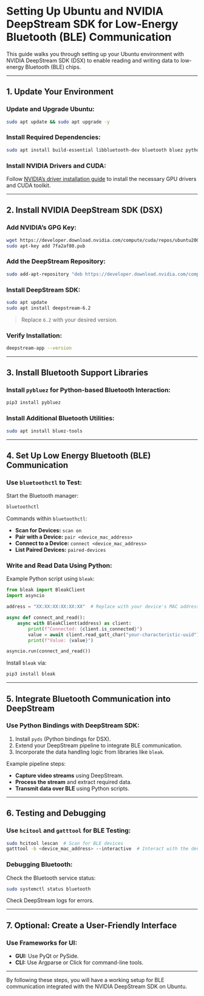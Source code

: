 # Setting Up Ubuntu and NVIDIA DeepStream SDK for Low-Energy Bluetooth (BLE) Communication

This guide walks you through setting up your Ubuntu environment with NVIDIA DeepStream SDK (DSX) to enable reading and writing data to low-energy Bluetooth (BLE) chips.

---

## **1. Update Your Environment**

### Update and Upgrade Ubuntu:
```bash
sudo apt update && sudo apt upgrade -y
```

### Install Required Dependencies:
```bash
sudo apt install build-essential libbluetooth-dev bluetooth bluez python3-pip -y
```

### Install NVIDIA Drivers and CUDA:
Follow [NVIDIA’s driver installation guide](https://developer.nvidia.com/cuda-downloads) to install the necessary GPU drivers and CUDA toolkit.

---

## **2. Install NVIDIA DeepStream SDK (DSX)**

### Add NVIDIA’s GPG Key:
```bash
wget https://developer.download.nvidia.com/compute/cuda/repos/ubuntu2004/x86_64/7fa2af80.pub
sudo apt-key add 7fa2af80.pub
```

### Add the DeepStream Repository:
```bash
sudo add-apt-repository "deb https://developer.download.nvidia.com/compute/machine-learning/repos/ubuntu2004/x86_64 /"
```

### Install DeepStream SDK:
```bash
sudo apt update
sudo apt install deepstream-6.2
```
> Replace `6.2` with your desired version.

### Verify Installation:
```bash
deepstream-app --version
```

---

## **3. Install Bluetooth Support Libraries**

### Install `pybluez` for Python-based Bluetooth Interaction:
```bash
pip3 install pybluez
```

### Install Additional Bluetooth Utilities:
```bash
sudo apt install bluez-tools
```

---

## **4. Set Up Low Energy Bluetooth (BLE) Communication**

### Use `bluetoothctl` to Test:
Start the Bluetooth manager:
```bash
bluetoothctl
```

Commands within `bluetoothctl`:
- **Scan for Devices:** `scan on`
- **Pair with a Device:** `pair <device_mac_address>`
- **Connect to a Device:** `connect <device_mac_address>`
- **List Paired Devices:** `paired-devices`

### Write and Read Data Using Python:
Example Python script using `bleak`:
```python
from bleak import BleakClient
import asyncio

address = "XX:XX:XX:XX:XX:XX"  # Replace with your device's MAC address

async def connect_and_read():
    async with BleakClient(address) as client:
        print(f"Connected: {client.is_connected}")
        value = await client.read_gatt_char("your-characteristic-uuid")
        print(f"Value: {value}")

asyncio.run(connect_and_read())
```

Install `bleak` via:
```bash
pip3 install bleak
```

---

## **5. Integrate Bluetooth Communication into DeepStream**

### Use Python Bindings with DeepStream SDK:
1. Install `pyds` (Python bindings for DSX).
2. Extend your DeepStream pipeline to integrate BLE communication.
3. Incorporate the data handling logic from libraries like `bleak`.

Example pipeline steps:
- **Capture video streams** using DeepStream.
- **Process the stream** and extract required data.
- **Transmit data over BLE** using Python scripts.

---

## **6. Testing and Debugging**

### Use `hcitool` and `gatttool` for BLE Testing:
```bash
sudo hcitool lescan  # Scan for BLE devices
gatttool -b <device_mac_address> --interactive  # Interact with the device
```

### Debugging Bluetooth:
Check the Bluetooth service status:
```bash
sudo systemctl status bluetooth
```

Check DeepStream logs for errors.

---

## **7. Optional: Create a User-Friendly Interface**

### Use Frameworks for UI:
- **GUI:** Use PyQt or PySide.
- **CLI:** Use Argparse or Click for command-line tools.

---

By following these steps, you will have a working setup for BLE communication integrated with the NVIDIA DeepStream SDK on Ubuntu.
